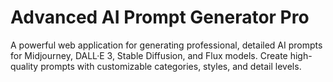 # Advanced AI Prompt Generator Pro

A powerful web application for generating professional, detailed AI prompts for Midjourney, DALL·E 3, Stable Diffusion, and Flux models. Create high-quality prompts with customizable categories, styles, and detail levels.